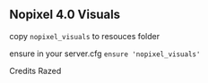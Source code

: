## Nopixel 4.0 Visuals 

copy `nopixel_visuals` to resouces folder

ensure in your server.cfg `ensure 'nopixel_visuals'`

Credits Razed
